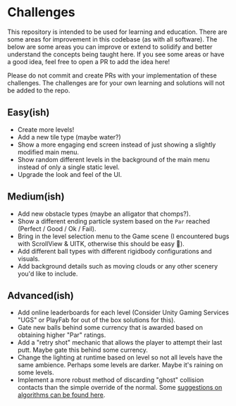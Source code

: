 # Challenges
This repository is intended to be used for learning and education. There are some areas for improvement in this codebase (as with all software). The below are some areas you can improve or extend to solidify and better understand the concepts being taught here.
If you see some areas or have a good idea, feel free to open a PR to add the idea here!

Please do not commit and create PRs with your implementation of these challenges. The challenges are for your own learning and solutions will not be added to the repo.

## Easy(ish)
- Create more levels!
- Add a new tile type (maybe water?)
- Show a more engaging end screen instead of just showing a slightly modified main menu.
- Show random different levels in the background of the main menu instead of only a single static level.
- Upgrade the look and feel of the UI.

## Medium(ish)
- Add new obstacle types (maybe an alligator that chomps?).
- Show a different ending particle system based on the `Par` reached (Perfect / Good / Ok / Fail).
- Bring in the level selection menu to the Game scene (I encountered bugs with ScrollView & UITK, otherwise this should be easy 🙂).
- Add different ball types with different rigidbody configurations and visuals.
- Add background details such as moving clouds or any other scenery you'd like to include.

## Advanced(ish) 
- Add online leaderboards for each level (Consider Unity Gaming Services "UGS" or PlayFab for out of the box solutions for this).
- Gate new balls behind some currency that is awarded based on obtaining higher "Par" ratings.
- Add a "retry shot" mechanic that allows the player to attempt their last putt. Maybe gate this behind some currency.
- Change the lighting at runtime based on level so not all levels have the same ambience. Perhaps some levels are darker. Maybe it's raining on some levels.
- Implement a more robust method of discarding "ghost" collision contacts than the simple override of the normal. Some [suggestions on algorithms can be found here](https://forum.unity.com/threads/experimental-contacts-modification-api.924809/page-2#post-6720985). 
